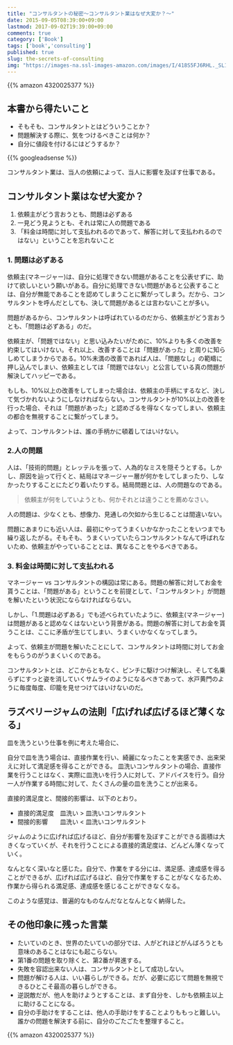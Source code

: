 ```yaml
---
title: "コンサルタントの秘密〜コンサルタント業はなぜ大変か？〜"
date: 2015-09-05T08:39:00+09:00
lastmod: 2017-09-02T19:39:00+09:00
comments: true
category: ['Book']
tags: ['book','consulting']
published: true
slug: the-secrets-of-consulting
img: "https://images-na.ssl-images-amazon.com/images/I/418S5FJ6RHL._SL160_.jpg"
---
```



{{% amazon 4320025377 %}}


## 本書から得たいこと

- そもそも、コンサルタントとはどういうことか？
- 問題解決する際に、気をつけるべきことは何か？
- 自分に値段を付けるにはどうするか？

{{% googleadsense %}}

コンサルタント業は、当人の依頼によって、当人に影響を及ぼす仕事である。

## コンサルタント業はなぜ大変か？

1. 依頼主がどう言おうとも、問題は必ずある
2. 一見どう見ようとも、それは常に人の問題である
3. 「料金は時間に対して支払われるのであって、解答に対して支払われるのではない」ということを忘れないこと


### 1. 問題は必ずある

依頼主(マネージャー)は、自分に処理できない問題があることを公表せずに、助けて欲しいという願いがある。自分に処理できない問題があると公表することは、自分が無能であることを認めてしまうことに繋がってしまう。だから、コンサルタントを呼んだとしても、決して問題があるとは言わないことが多い。

問題があるから、コンサルタントは呼ばれているのだから、依頼主がどう言おうとも、「問題は必ずある」のだ。

依頼主が、「問題ではない」と思い込みたいがために、10%よりも多くの改善を約束してはいけない。それ以上、改善することは「問題があった」と周りに知らしめてしまうからである。10%未満の改善であれば人は、「問題なし」の範疇に押し込んでしまい、依頼主としては「問題ではない」と公言している真の問題が解決してハッピーである。

もしも、10%以上の改善をしてしまった場合は、依頼主の手柄にするなど、決して気づかれないようにしなければならない。コンサルタントが10%以上の改善を行った場合、それは「問題があった」と認めざるを得なくなってしまい、依頼主の都合を無視することに繋がってしまう。


よって、コンサルタントは、誰の手柄かに頓着してはいけない。



### 2.人の問題

人は、「技術的問題」とレッテルを張って、人為的なミスを隠そうとする。しかし、原因を辿って行くと、結局はマネージャー層が何かをしてしまったり、しなかったりすることにたどり着いたりする。結局問題とは、人の問題なのである。

> 依頼主が何をしていようとも、何かそれとは違うことを薦めなさい。

人の問題は、少なくとも、想像力、見通しの欠如から生じることは間違いない。

問題にあまりにも近い人は、最初にやってうまくいかなかったことをいつまでも繰り返したがる。そもそも、うまくいっていたらコンサルタントなんて呼ばれないため、依頼主がやっていることとは、異なることをやるべきである。



### 3. 料金は時間に対して支払われる

マネージャー vs コンサルタントの構図は常にある。問題の解答に対してお金を貰うことは、「問題がある」ということを前提として、「コンサルタント」が問題を解いたという状況にならなければならない。

しかし、「1.問題は必ずある」でも述べられていたように、依頼主(マネージャー)は問題があると認めなくはないという背景がある。問題の解答に対してお金を貰うことは、ここに矛盾が生じてしまい、うまくいかなくなってしまう。


よって、依頼主が問題を解いたことにして、コンサルタントは時間に対してお金をもらうのがうまくいくのである。


コンサルタントとは、どこからともなく、ピンチに駆けつけ解決し、そして名乗らずにすっと姿を消していくサムライのようになるべきであって、水戸黄門のように毎度毎度、印籠を見せつけてはいけないのだ。




## ラズベリージャムの法則「広げれば広げるほど薄くなる」

皿を洗うという仕事を例に考えた場合に、

自分で皿を洗う場合は、直接作業を行い、綺麗になったことを実感でき、出来栄えに対して満足感を得ることができる。
皿洗いコンサルタントの場合、直接作業を行うことはなく、実際に皿洗いを行う人に対して、アドバイスを行う。自分一人が作業する時間に対して、たくさんの量の皿を洗うことが出来る。

直接的満足度と、間接的影響は、以下のとおり。

- 直接的満足度　皿洗い > 皿洗いコンサルタント
- 間接的影響　　皿洗い < 皿洗いコンサルタント
　　


ジャムのように広げれば広げるほど、自分が影響を及ぼすことができる面積は大きくなっていくが、それを行うことによる直接的満足度は、どんどん薄くなっていく。


なんとなく深いなと感じた。自分で、作業をする分には、満足感、達成感を得ることができるが、広げれば広げるほど、自分で作業をすることがなくなるため、作業から得られる満足感、達成感を感じることができなくなる。

このような感覚は、普遍的なものなんだなとなんとなく納得した。



## その他印象に残った言葉

- たいていのとき、世界のたいていの部分では、人がどれほどがんばろうとも意味のあることはなにも起こらない。
- 第1番の問題を取り除くと、第2番が昇進する。
- 失敗を容認出来ない人は、コンサルタントとして成功しない。
- 問題が解ける人は、いい暮らしができる。だが、必要に応じて問題を無視できるひとこそ最高の暮らしができる。
- 逆説敵だが、他人を助けようとすることは、まず自分を、しかも依頼主以上に助けることになる。
- 自分の手助けをすることは、他人の手助けをすることよりももっと難しい。誰かの問題を解決する前に、自分のごたごたを整理すること。



{{% amazon 4320025377 %}}
